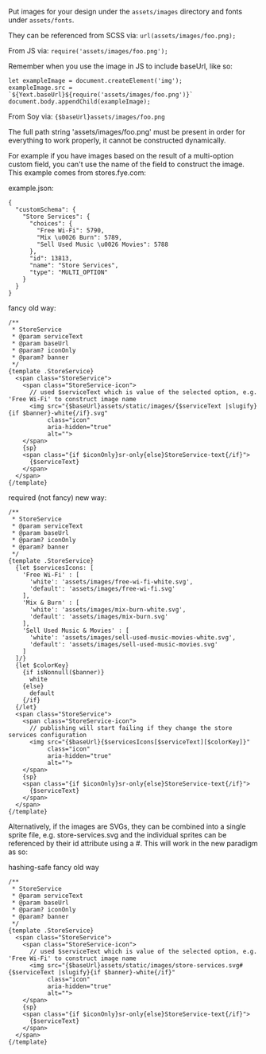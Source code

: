 Put images for your design under the `assets/images` directory and fonts under `assets/fonts`.

They can be referenced from SCSS via: `url(assets/images/foo.png);`

From JS via: `require('assets/images/foo.png');`

Remember when you use the image in JS to include baseUrl, like so:
```
let exampleImage = document.createElement('img');
exampleImage.src = `${Yext.baseUrl}${require('assets/images/foo.png')}`
document.body.appendChild(exampleImage);
```

From Soy via: `{$baseUrl}assets/images/foo.png`

The full path string 'assets/images/foo.png' must be present in order for
everything to work properly, it cannot be constructed dynamically.

For example if you have images based on the result of a multi-option custom field, you can't use the name of the field to construct the image. This example comes from stores.fye.com:

example.json:
```
{
  "customSchema": {
    "Store Services": {
      "choices": {
        "Free Wi-Fi": 5790,
        "Mix \u0026 Burn": 5789,
        "Sell Used Music \u0026 Movies": 5788
      },
      "id": 13813,
      "name": "Store Services",
      "type": "MULTI_OPTION"
    }
  }
}
```

fancy old way:
```
/**
 * StoreService
 * @param serviceText
 * @param baseUrl
 * @param? iconOnly
 * @param? banner
 */
{template .StoreService}
  <span class="StoreService">
    <span class="StoreService-icon">
      // used $serviceText which is value of the selected option, e.g. 'Free Wi-Fi' to construct image name
      <img src="{$baseUrl}assets/static/images/{$serviceText |slugify}{if $banner}-white{/if}.svg"
           class="icon"
           aria-hidden="true"
           alt="">
    </span>
    {sp}
    <span class="{if $iconOnly}sr-only{else}StoreService-text{/if}">
      {$serviceText}
    </span>
  </span>
{/template}
```

required (not fancy) new way:
```
/**
 * StoreService
 * @param serviceText
 * @param baseUrl
 * @param? iconOnly
 * @param? banner
 */
{template .StoreService}
  {let $servicesIcons: [
    'Free Wi-Fi' : [
      'white': 'assets/images/free-wi-fi-white.svg',
      'default': 'assets/images/free-wi-fi.svg'
    ],
    'Mix & Burn' : [
      'white': 'assets/images/mix-burn-white.svg',
      'default': 'assets/images/mix-burn.svg'
    ],
    'Sell Used Music & Movies' : [
      'white': 'assets/images/sell-used-music-movies-white.svg',
      'default': 'assets/images/sell-used-music-movies.svg'
    ]
  ]/}
  {let $colorKey}
    {if isNonnull($banner)}
      white
    {else}
      default
    {/if}
  {/let}
  <span class="StoreService">
    <span class="StoreService-icon">
      // publishing will start failing if they change the store services configuration
      <img src="{$baseUrl}{$servicesIcons[$serviceText][$colorKey]}"
           class="icon"
           aria-hidden="true"
           alt="">
    </span>
    {sp}
    <span class="{if $iconOnly}sr-only{else}StoreService-text{/if}">
      {$serviceText}
    </span>
  </span>
{/template}
```

Alternatively, if the images are SVGs, they can be combined into a single sprite file, e.g. store-services.svg and the individual sprites can be referenced by their id attribute using a #.  This will work in the new paradigm as so:

hashing-safe fancy old way
```
/**
 * StoreService
 * @param serviceText
 * @param baseUrl
 * @param? iconOnly
 * @param? banner
 */
{template .StoreService}
  <span class="StoreService">
    <span class="StoreService-icon">
      // used $serviceText which is value of the selected option, e.g. 'Free Wi-Fi' to construct image name
      <img src="{$baseUrl}assets/static/images/store-services.svg#{$serviceText |slugify}{if $banner}-white{/if}"
           class="icon"
           aria-hidden="true"
           alt="">
    </span>
    {sp}
    <span class="{if $iconOnly}sr-only{else}StoreService-text{/if}">
      {$serviceText}
    </span>
  </span>
{/template}
```
